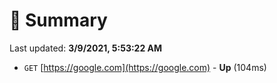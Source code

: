 # 📖 Summary
Last updated: **3/9/2021, 5:53:22 AM**

- `GET` [https://google.com](https://google.com) - **Up** (104ms)
